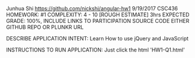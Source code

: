 Junhua Shi
https://github.com/nickshi/angular-hw1
9/19/2017
CSC436
HOMEWORK: #1
COMPLEXITY: 4 - 10
[ROUGH ESTIMATE] 3hrs
EXPECTED GRADE: 100%,
INCLUDE LINKS TO PARTICIPATION SOURCE CODE EITHER GITHUB REPO OR PLUNKR URL

DESCRIBE APPLICATION INTENT:
Learn How to use jQuery and JavaScript

INSTRUCTIONS TO RUN APPLICATION:
Just click the html 'HW1-Q1.html'
